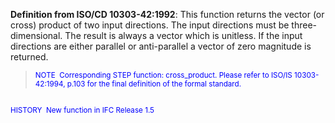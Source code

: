 ﻿**Definition from ISO/CD 10303-42:1992**: This function returns the vector (or cross) product of two input directions. The input directions must be three-dimensional. The result is always a vector which is unitless. If the input directions are either parallel or anti-parallel a vector of zero magnitude is returned.

> <small><font color="#0000ff">NOTE
&nbsp;Corresponding STEP function: cross_product. Please refer
to ISO/IS
10303-42:1994, p.103 for the final definition of the formal
standard.&nbsp; <br>
  <br>
HISTORY&nbsp; New function in IFC Release 1.5 </font></small>
